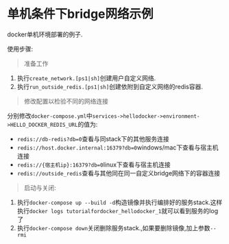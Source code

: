 # 单机条件下bridge网络示例

docker单机环境部署的例子.

使用步骤:
> 准备工作

1. 执行`create_network.[ps1|sh]`创建用户自定义网络.
2. 执行`run_outside_redis.[ps1|sh]`创建依附到自定义网络的redis容器.

> 修改配置以检验不同的网络连接

分别修改`docker-compose.yml`中`services->hellodocker->environment->HELLO_DOCKER_REDIS_URL`的值为:

+ `redis://db-redis?db=0`查看与同stack下的其他服务连接
+ `redis://host.docker.internal:16379?db=0`windows/mac下查看与宿主机连接
+ `redis://{宿主机ip}:16379?db=0`linux下查看与宿主机连接
+ `redis://outside_redis`查看与其他同在同一自定义bridge网络下的容器连接

> 启动与关闭:

1. 执行`docker-compose up --build -d`构造镜像并执行编排好的服务stack.这样执行`docker logs tutorialfordocker_hellodocker_1`就可以看到服务的log了
2. 执行`docker-compose down`关闭删除服务stack.,如果要删除镜像,加上参数`--rmi`
